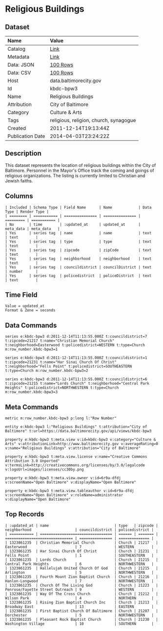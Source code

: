 # Religious Buildings

## Dataset

| Name | Value |
| :--- | :---- |
| Catalog | [Link](https://catalog.data.gov/dataset/religious-buildings-8437b) |
| Metadata | [Link](https://data.baltimorecity.gov/api/views/kbdc-bpw3) |
| Data: JSON | [100 Rows](https://data.baltimorecity.gov/api/views/kbdc-bpw3/rows.json?max_rows=100) |
| Data: CSV | [100 Rows](https://data.baltimorecity.gov/api/views/kbdc-bpw3/rows.csv?max_rows=100) |
| Host | data.baltimorecity.gov |
| Id | kbdc-bpw3 |
| Name | Religious Buildings |
| Attribution | City of Baltimore |
| Category | Culture & Arts |
| Tags | religious, religion, church, synagogue |
| Created | 2011-12-14T19:13:44Z |
| Publication Date | 2014-04-03T23:24:22Z |

## Description

This dataset represents the location of religious buildings within the City of Baltimore. Personnel in the Mayor's Office track the coming and goings of religious organizations. The listing is currently limited to Christian and Jewish faiths.

## Columns

```ls
| Included | Schema Type | Field Name      | Name            | Data Type | Render Type |
| ======== | =========== | =============== | =============== | ========= | =========== |
| No       | time        | :updated_at     | updated_at      | meta_data | meta_data   |
| Yes      | series tag  | name            | name            | text      | text        |
| Yes      | series tag  | type            | type            | text      | text        |
| Yes      | series tag  | zipcode         | zipCode         | text      | text        |
| Yes      | series tag  | neighborhood    | neighborhood    | text      | text        |
| Yes      | series tag  | councildistrict | councilDistrict | text      | number      |
| Yes      | series tag  | policedistrict  | policeDistrict  | text      | text        |
```

## Time Field

```ls
Value = updated_at
Format & Zone = seconds
```

## Data Commands

```ls
series e:kbdc-bpw3 d:2011-12-14T11:13:55.000Z t:councildistrict=7 t:zipcode=21217 t:name="Christian Memorial Church" t:neighborhood=Easterwood t:policedistrict=WESTERN t:type=Church m:row_number.kbdc-bpw3=1

series e:kbdc-bpw3 d:2011-12-14T11:13:55.000Z t:councildistrict=1 t:zipcode=21231 t:name="Har Sinai Church Of Christ" t:neighborhood="Fells Point" t:policedistrict=SOUTHEASTERN t:type=Church m:row_number.kbdc-bpw3=2

series e:kbdc-bpw3 d:2011-12-14T11:13:55.000Z t:councildistrict=6 t:zipcode=21215 t:name="Lords Church" t:neighborhood="Central Park Heights" t:policedistrict=NORTHWESTERN t:type=Church m:row_number.kbdc-bpw3=3
```

## Meta Commands

```ls
metric m:row_number.kbdc-bpw3 p:long l:"Row Number"

entity e:kbdc-bpw3 l:"Religious Buildings" t:attribution="City of Baltimore" t:url=https://data.baltimorecity.gov/api/views/kbdc-bpw3

property e:kbdc-bpw3 t:meta.view v:id=kbdc-bpw3 v:category="Culture & Arts" v:attributionLink=http://www.baltimorecity.gov v:averageRating=0 v:name="Religious Buildings" v:attribution="City of Baltimore"

property e:kbdc-bpw3 t:meta.view.license v:name="Creative Commons Attribution 3.0 Unported" v:termsLink=http://creativecommons.org/licenses/by/3.0/legalcode v:logoUrl=images/licenses/cc30by.png

property e:kbdc-bpw3 t:meta.view.owner v:id=6r9a-dfdj v:screenName="Open Baltimore" v:displayName="Open Baltimore"

property e:kbdc-bpw3 t:meta.view.tableauthor v:id=6r9a-dfdj v:screenName="Open Baltimore" v:roleName=administrator v:displayName="Open Baltimore"
```

## Top Records

```ls
| :updated_at | name                              | type   | zipcode | neighborhood                    | councildistrict | policedistrict | 
| =========== | ================================= | ====== | ======= | =============================== | =============== | ============== | 
| 1323861235  | Christian Memorial Church         | Church | 21217   | Easterwood                      | 7               | WESTERN        | 
| 1323861235  | Har Sinai Church Of Christ        | Church | 21231   | Fells Point                     | 1               | SOUTHEASTERN   | 
| 1323861235  | Lords Church                      | Church | 21215   | Central Park Heights            | 6               | NORTHWESTERN   | 
| 1323861235  | Hallelujah United Church Of God   | Church | 21215   | Arlington                       | 5               | NORTHWESTERN   | 
| 1323861235  | Fourth Mount Zion Baptist Church  | Church | 21216   | Hanlon-Longwood                 | 7               | NORTHWESTERN   | 
| 1323861235  | Church Of The Living God          | Church | 21223   | Penrose/Fayette Street Outreach | 9               | WESTERN        | 
| 1323861235  | Way Of The Cross Church           | Church | 21212   | Wilson Park                     | 4               | NORTHERN       | 
| 1323861235  | Rising Zion Baptist Church Inc    | Church | 21213   | Broadway East                   | 13              | EASTERN        | 
| 1323861235  | First Baptist Church Of Baltimore | Church | 21207   | Dorchester                      | 5               | NORTHWESTERN   | 
| 1323861235  | Pleasant Rock Baptist Church      | Church | 21230   | Washington Village              | 10              | SOUTHERN       | 
```